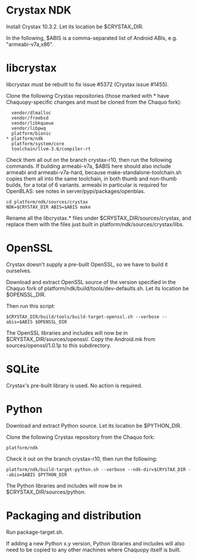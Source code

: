 # Crystax NDK

Install Crystax 10.3.2. Let its location be $CRYSTAX_DIR.

In the following, $ABIS is a comma-separated list of Android ABIs, e.g. "armeabi-v7a,x86".


# libcrystax

libcrystax must be rebuilt to fix issue #5372 (Crystax issue #1455).

Clone the following Crystax repositories (those marked with * have Chaquopy-specific changes
and must be cloned from the Chaquo fork):

      vendor/dlmalloc
      vendor/freebsd
      vendor/libkqueue
      vendor/libpwq
      platform/bionic
    * platform/ndk
      platform/system/core
      toolchain/llvm-3.6/compiler-rt

Check them all out on the branch crystax-r10, then run the following commands. If building
armeabi-v7a, $ABIS here should also include armeabi and armeabi-v7a-hard, because
make-standalone-toolchain.sh copies them all into the same toolchain, in both thumb and
non-thumb builds, for a total of 6 variants. armeabi in particular is required for OpenBLAS:
see notes in server/pypi/packages/openblas.

    cd platform/ndk/sources/crystax
    NDK=$CRYSTAX_DIR ABIS=$ABIS make

Rename all the libcrystax.* files under $CRYSTAX_DIR/sources/crystax, and replace them with the
files just built in platform/ndk/sources/crystax/libs.


# OpenSSL

Crystax doesn't supply a pre-built OpenSSL, so we have to build it ourselves.

Download and extract OpenSSL source of the version specified in the Chaquo fork of
platform/ndk/build/tools/dev-defaults.sh. Let its location be $OPENSSL_DIR.

Then run this script:

    $CRYSTAX_DIR/build/tools/build-target-openssl.sh --verbose --abis=$ABIS $OPENSSL_DIR

The OpenSSL libraries and includes will now be in $CRYSTAX_DIR/sources/openssl/<version>. Copy the
Android.mk from sources/openssl/1.0.1p to this subdirectory.


# SQLite

Crystax's pre-built library is used. No action is required.


# Python

Download and extract Python source. Let its location be $PYTHON_DIR.

Clone the following Crystax repository from the Chaquo fork:

    platform/ndk

Check it out on the branch crystax-r10, then run the following:

    platform/ndk/build-target-python.sh --verbose --ndk-dir=$CRYSTAX_DIR --abis=$ABIS $PYTHON_DIR

The Python libraries and includes will now be in $CRYSTAX_DIR/sources/python.


# Packaging and distribution

Run package-target.sh.

If adding a new Python x.y version, Python libraries and includes will also need to be copied
to any other machines where Chaquopy itself is built.
